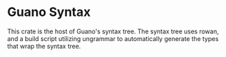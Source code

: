 # Guano Syntax

This crate is the host of Guano's syntax tree.
The syntax tree uses rowan, and a build script utilizing ungrammar
to automatically generate the types that wrap the syntax tree.